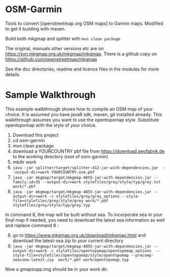 OSM-Garmin
=====

Tools to convert [openstreetmap.org OSM maps] to Garmin maps. Modified to get it building with maven.

Build both mkgmap and splitter with ```mvn clean package```

The original, manuals other versions etc are on 
 https://svn.mkgmap.org.uk/mkgmap/mkgmap. There is a github copy on https://github.com/openstreetmap/mkgmap


See the doc directories, readme and licence files in the modules for more details.

Sample Walkthrough
===============

This example walkthrough shows how to compile an OSM map of your choice.
It is assumed you have java8 sdk, maven, git installed already.
This walkthrough assumes you want to use the opentopomap style.
Substitute opentopomap with the style of your choice.

1. Download this project
2. cd osm-garmin
3. mvn clean package
4. download a YOURCOUNTRY pbf file from https://download.geofabrik.de to the working directory (root of osm-garmin)
5. mkdir work
6. ``java -jar splitter/target/splitter-412-jar-with-dependencies.jar  --output-dir=work YOURCOUNTRY.osm.pbf``
7. ``java -jar mkgmap/target/mkgmap-4855-jar-with-dependencies.jar --family-id=35 --output-dir=work stylefiles/grey/style/typ/grey.txt work/*.pbf``
8. ``java -jar mkgmap/target/mkgmap-4855-jar-with-dependencies.jar --output-dir=work -c stylefiles/grey/grey_options --style-file=stylefiles/grey/style/grey work/*.pbf stylefiles/grey/style/typ/grey.typ``

In  command 8, the map will be built without sea. To incorporate sea in your final map if needed,
you need to download the latest sea information as well and replace command 8 :

8.  go to https://www.mkgmap.org.uk/download/mkgmap.html and download the latest-sea.zip to your current directory
9.  ``java -jar mkgmap/target/mkgmap-4855-jar-with-dependencies.jar --output-dir=work -c stylefiles/opentopomap/opentopomap_options  --style-file=stylefiles/opentopomap/style/opentopomap --precomp-sea=sea-latest.zip  work/*.pbf work/opentopomap.typ``

 

Now a gmapsupp.img should be in your work dir. 